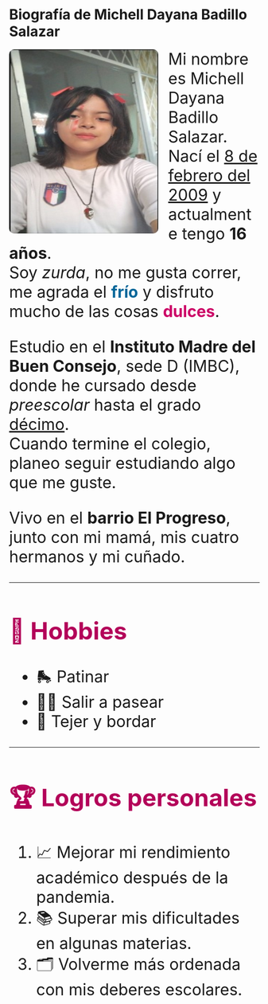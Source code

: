 <HTML>
<head>
  <title>Biografía de Michell Dayana</title>
</head>
<body background-color:red;>

  <h1><b>Biografía de Michell Dayana Badillo Salazar</b></h1>

  <img src="FOTOMICHELL.jpg" style="float: left; width: 300px;height: 370px; border-radius: 10px; margin-right: 20px;" >

  <font size="6"><p>Mi nombre es Michell Dayana Badillo Salazar.<br>
    Nací el <u>8 de febrero del 2009</u> y actualmente tengo <b>16 años</b>.<br>
    Soy <i>zurda</i>, no me gusta correr, me agrada el <font color="#006699"><b>frío</b></font> y disfruto mucho de las cosas <font color="#cc0066"><b>dulces</b></font>.</p>

  <p>Estudio en el <b>Instituto Madre del Buen Consejo</b>, sede D (IMBC), donde he cursado desde <i>preescolar</i> hasta el grado <u>décimo</u>.<br>
    Cuando termine el colegio, planeo seguir estudiando algo que me guste.</p>

  <p>Vivo en el <b>barrio El Progreso</b>, junto con mi mamá, mis cuatro hermanos y mi cuñado.</p>

  <hr>

  <h2><font color="#b30059">🎨 Hobbies</font></h2>
  <ul>
    <li>🛼 Patinar</li>
    <li>🚶‍♀️ Salir a pasear</li>
    <li>🧵 Tejer y bordar</li>
  </ul>

  <hr>

  <h2> <font color="#b30059">🏆 Logros personales</font></h2>
  <ol>
    <li>📈 Mejorar mi rendimiento académico después de la pandemia.</li>
    <li>📚 Superar mis dificultades en algunas materias.</li>
    <li>🗂️ Volverme más ordenada con mis deberes escolares.</li>
  </ol>
    </font>
</body>
</html>
